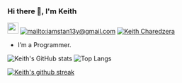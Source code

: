### Hi there 👋, I'm Keith

<a href="https://twitter.com/iamstan13y"><img src="https://img.shields.io/badge/twitter-%231DA1F2.svg?&style=for-the-badge&logo=twitter&logoColor=white" height=25></a> 
<a href="mailto:iamstan13y@gmail.com">![mailto:iamstan13y@gmail.com](https://img.shields.io/badge/Gmail-D14836?style=for-the-badge&logo=gmail&logoColor=white)</a>   <a href="https://www.linkedin.com/in/keith-p-charedzera-219102143/">![Keith Charedzera](https://img.shields.io/badge/LinkedIn-0077B5?style=for-the-badge&logo=linkedin&logoColor=white)</a> 

- I’m a Programmer.

![Keith's GitHub stats](https://github-readme-stats.vercel.app/api?username=iamstan13y&theme=outrun&show_icons=true) ![Top Langs](https://github-readme-stats.vercel.app/api/top-langs/?username=iamstan13y&layout=compact)

[![Keith's github streak](https://github-readme-streak-stats.herokuapp.com/?user=iamstan13y&theme=blue-green)](https://github.com/iamstan13y/github-readme-streak-stats)

